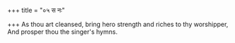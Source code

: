 +++
title = "०५ स नः"

+++
As thou art cleansed, bring hero strength and riches to thy worshipper,  
     And prosper thou the singer's hymns.